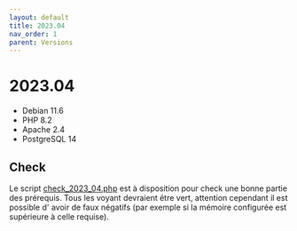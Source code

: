 ```yaml
---
layout: default
title: 2023.04
nav_order: 1
parent: Versions
---
```


# 2023.04

- Debian 11.6
- PHP 8.2
- Apache 2.4
- PostgreSQL 14

## Check

Le script [check_2023_04.php](https://faros.lephare.com/check_faros_version/check_2023_04.php) est à disposition pour check une bonne partie des prérequis.
Tous les voyant devraient être vert, attention cependant il est possible d' avoir de faux négatifs (par exemple si la mémoire configurée est supérieure à celle requise).
